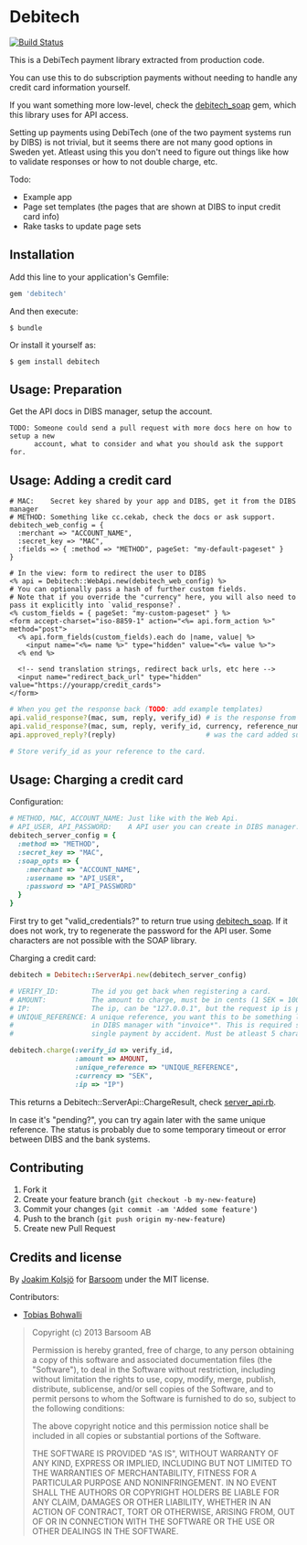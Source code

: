 # Debitech

[![Build Status](https://travis-ci.org/barsoom/debitech.svg?branch=master)](https://travis-ci.org/barsoom/debitech)

This is a DebiTech payment library extracted from production code.

You can use this to do subscription payments without needing to handle any credit card information yourself.

If you want something more low-level, check the [debitech_soap](https://github.com/joakimk/debitech_soap) gem, which this library uses for API access.

Setting up payments using DebiTech (one of the two payment systems run by DIBS) is not trivial,
but it seems there are not many good options in Sweden yet. Atleast using this you don't need to
figure out things like how to validate responses or how to not double charge, etc.

Todo:

* Example app
* Page set templates (the pages that are shown at DIBS to input credit card info)
* Rake tasks to update page sets

## Installation

Add this line to your application's Gemfile:

```ruby
gem 'debitech'
```

And then execute:

    $ bundle

Or install it yourself as:

    $ gem install debitech

## Usage: Preparation

Get the API docs in DIBS manager, setup the account.

    TODO: Someone could send a pull request with more docs here on how to setup a new
          account, what to consider and what you should ask the support for.

## Usage: Adding a credit card

```erb
# MAC:    Secret key shared by your app and DIBS, get it from the DIBS manager
# METHOD: Something like cc.cekab, check the docs or ask support.
debitech_web_config = {
  :merchant => "ACCOUNT_NAME",
  :secret_key => "MAC",
  :fields => { :method => "METHOD", pageSet: "my-default-pageset" }
}

# In the view: form to redirect the user to DIBS
<% api = Debitech::WebApi.new(debitech_web_config) %>
# You can optionally pass a hash of further custom fields.
# Note that if you override the "currency" here, you will also need to pass it explicitly into `valid_response?`.
<% custom_fields = { pageSet: "my-custom-pageset" } %>
<form accept-charset="iso-8859-1" action="<%= api.form_action %>" method="post">
  <% api.form_fields(custom_fields).each do |name, value| %>
    <input name="<%= name %>" type="hidden" value="<%= value %>">
  <% end %>

  <!-- send translation strings, redirect back urls, etc here -->
  <input name="redirect_back_url" type="hidden" value="https://yourapp/credit_cards">
</form>
```

```ruby
# When you get the response back (TODO: add example templates)
api.valid_response?(mac, sum, reply, verify_id) # is the response from DIBS?
api.valid_response?(mac, sum, reply, verify_id, currency, reference_number) # if the request included "referenceNo", do this instead
api.approved_reply?(reply)                      # was the card added successfully?

# Store verify_id as your reference to the card.
```

## Usage: Charging a credit card

Configuration:

```ruby
# METHOD, MAC, ACCOUNT_NAME: Just like with the Web Api.
# API_USER, API_PASSWORD:    A API user you can create in DIBS manager.
debitech_server_config = {
  :method => "METHOD",
  :secret_key => "MAC",
  :soap_opts => {
    :merchant => "ACCOUNT_NAME",
    :username => "API_USER",
    :password => "API_PASSWORD"
  }
}
```

First try to get "valid_credentials?" to return true using [debitech_soap](https://github.com/joakimk/debitech_soap). If it does not work, try to regenerate the password for the API user. Some characters are not possible with the SOAP library.

Charging a credit card:

```ruby
debitech = Debitech::ServerApi.new(debitech_server_config)

# VERIFY_ID:        The id you get back when registering a card.
# AMOUNT:           The amount to charge, must be in cents (1 SEK = 100).
# IP:               The ip, can be "127.0.0.1", but the request ip is probably more useful.
# UNIQUE_REFERENCE: A unique reference, you want this to be something like invoice-NUM, so that you can search for it
#                   in DIBS manager with "invoice*". This is required so that you don't charge more than once for a
#                   single payment by accident. Must be atleast 5 characters long.

debitech.charge(:verify_id => verify_id,
                :amount => AMOUNT,
                :unique_reference => "UNIQUE_REFERENCE",
                :currency => "SEK",
                :ip => "IP")
```

This returns a Debitech::ServerApi::ChargeResult, check [server_api.rb](https://github.com/barsoom/debitech/blob/master/lib/debitech/server_api.rb).

In case it's "pending?", you can try again later with the same unique reference. The status is probably due to some temporary timeout or error between DIBS and the bank systems.

## Contributing

1. Fork it
2. Create your feature branch (`git checkout -b my-new-feature`)
3. Commit your changes (`git commit -am 'Added some feature'`)
4. Push to the branch (`git push origin my-new-feature`)
5. Create new Pull Request

## Credits and license

By [Joakim Kolsjö](https://github.com/joakimk) for [Barsoom](http://barsoom.se) under the MIT license.

Contributors:

* [Tobias Bohwalli](https://github.com/futhr)

>  Copyright (c) 2013 Barsoom AB
>
>  Permission is hereby granted, free of charge, to any person obtaining a copy
>  of this software and associated documentation files (the "Software"), to deal
>  in the Software without restriction, including without limitation the rights
>  to use, copy, modify, merge, publish, distribute, sublicense, and/or sell
>  copies of the Software, and to permit persons to whom the Software is
>  furnished to do so, subject to the following conditions:
>
>  The above copyright notice and this permission notice shall be included in
>  all copies or substantial portions of the Software.
>
>  THE SOFTWARE IS PROVIDED "AS IS", WITHOUT WARRANTY OF ANY KIND, EXPRESS OR
>  IMPLIED, INCLUDING BUT NOT LIMITED TO THE WARRANTIES OF MERCHANTABILITY,
>  FITNESS FOR A PARTICULAR PURPOSE AND NONINFRINGEMENT. IN NO EVENT SHALL THE
>  AUTHORS OR COPYRIGHT HOLDERS BE LIABLE FOR ANY CLAIM, DAMAGES OR OTHER
>  LIABILITY, WHETHER IN AN ACTION OF CONTRACT, TORT OR OTHERWISE, ARISING FROM,
>  OUT OF OR IN CONNECTION WITH THE SOFTWARE OR THE USE OR OTHER DEALINGS IN
>  THE SOFTWARE.
